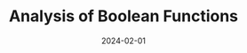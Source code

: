 ---
org: MIT
courseno: 18.218
title: Analysis of Boolean Functions
subject: Math
date: 2024-02-01
term: Spring 2024
status: WIP
notes: 18-218s24.pdf
code: 18.218
site:
instructor: Dor Minzer
comment: 
---